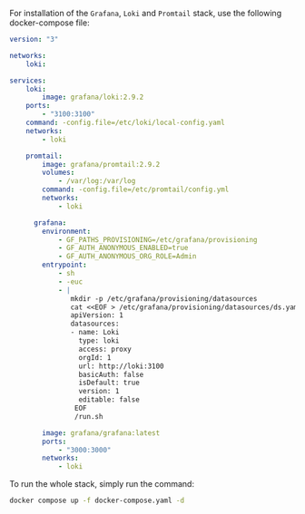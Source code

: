 For installation of the `Grafana`, `Loki` and `Promtail` stack, use the following docker-compose file:

```yaml
version: "3"

networks:
	loki:

services:
	loki:
		image: grafana/loki:2.9.2
	ports:
		- "3100:3100"
	command: -config.file=/etc/loki/local-config.yaml
	networks:
		- loki

	promtail:
		image: grafana/promtail:2.9.2
		volumes:
			- /var/log:/var/log
		command: -config.file=/etc/promtail/config.yml
		networks:
			- loki

	  grafana:
		environment:
			- GF_PATHS_PROVISIONING=/etc/grafana/provisioning
			- GF_AUTH_ANONYMOUS_ENABLED=true
			- GF_AUTH_ANONYMOUS_ORG_ROLE=Admin
		entrypoint:
			- sh
			- -euc
			- |
			   mkdir -p /etc/grafana/provisioning/datasources
			   cat <<EOF > /etc/grafana/provisioning/datasources/ds.yaml
			   apiVersion: 1
			   datasources:
			   - name: Loki
			     type: loki
				 access: proxy
				 orgId: 1
				 url: http://loki:3100
				 basicAuth: false
				 isDefault: true
				 version: 1
				 editable: false
			    EOF
				/run.sh

		image: grafana/grafana:latest
		ports:
			- "3000:3000"
		networks:
			- loki
```

To run the whole stack, simply run the command:

```bash
docker compose up -f docker-compose.yaml -d
```
